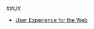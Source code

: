 ##_UX_

- [User Experience for the Web](https://www.open2study.com/courses/user-experience-for-the-web)
